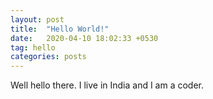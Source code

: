 ```yaml
---
layout: post
title:  "Hello World!"
date:   2020-04-10 18:02:33 +0530
tag: hello
categories: posts
---
```


Well hello there. I live in India and I am a coder. 

